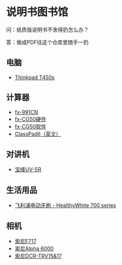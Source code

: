 # 说明书图书馆

问：纸质版说明书不舍得扔怎么办？

答：做成PDF往这个仓库里随手一扔

## 电脑
* [Thinkpad T450s](https://github.com/lei1205/user_manual_library/blob/main/lib/ThinkPad_T450s.pdf)

## 计算器
* [fx-991CN](https://github.com/lei1205/user_manual_library/blob/main/lib/Casio%20fx-991CN_X_CN.pdf)
* [fx-CG50硬件](https://github.com/lei1205/user_manual_library/blob/main/lib/Casio%20fx-CG50_Hard_CN.pdf)
* [fx-CG50软件](https://github.com/lei1205/user_manual_library/blob/main/lib/Casio%20fx-CG50_Soft_v320_CN.pdf)
* [ClassPadII（英文）](https://github.com/lei1205/user_manual_library/blob/main/lib/Casio%20ClassPadII_UG_EN.pdf)

## 对讲机
* [宝峰UV-5R](https://github.com/lei1205/user_manual_library/blob/main/lib/%E5%AE%9D%E5%B3%B0UV-5R.pdf)

## 生活用品
* [飞利浦电动牙刷 - HealthyWhite 700 series](https://github.com/lei1205/user_manual_library/blob/main/lib/%E9%A3%9E%E5%88%A9%E6%B5%A6%E7%94%B5%E5%8A%A8%E7%89%99%E5%88%B7%20-%20HealthyWhite%20700%20series.pdf)

## 相机
* [索尼F717](https://github.com/lei1205/user_manual_library/blob/main/lib/Sony%20F717.pdf)
* [索尼Alpha 6000](https://github.com/lei1205/user_manual_library/blob/main/lib/Sony%20A6000.pdf)
* [索尼DCR-TRV15&17](https://github.com/lei1205/user_manual_library/blob/main/lib/Sony%20VideoCam%20Recorder%20DCR-TRV15%2617.pdf)
